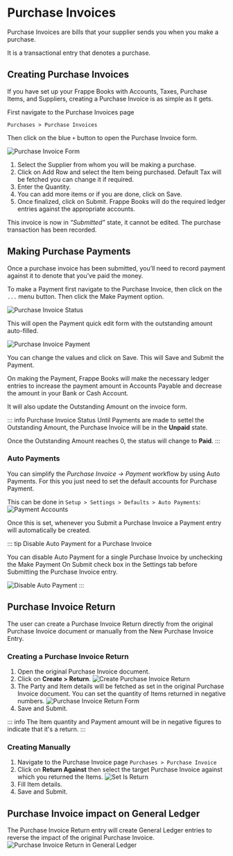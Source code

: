 # Purchase Invoices

Purchase Invoices are bills that your supplier sends you when you make a
purchase.

It is a transactional entry that denotes a purchase.

## Creating Purchase Invoices

If you have set up your Frappe Books with Accounts, Taxes, Purchase Items, and
Suppliers, creating a Purchase Invoice is as simple as it gets.

First navigate to the Purchase Invoices page

`Purchases > Purchase Invoices`

Then click on the blue `+` button to open the Purchase Invoice form.

![Purchase Invoice Form](./images/purchase-invoice.png)

1. Select the Supplier from whom you will be making a purchase.
2. Click on Add Row and select the Item being purchased. Default Tax will be
   fetched you can change it if required.
3. Enter the Quantity.
4. You can add more items or if you are done, click on Save.
5. Once finalized, click on Submit. Frappe Books will do the required ledger
   entries against the appropriate accounts.

This invoice is now in _“Submitted”_ state, it cannot be edited. The purchase
transaction has been recorded.

## Making Purchase Payments

Once a purchase invoice has been submitted, you’ll need to record payment
against it to denote that you’ve paid the money.

To make a Payment first navigate to the Purchase Invoice, then click on the
`...` menu button. Then click the Make Payment option.

![Purchase Invoice Status](./images/purchase-payment.png)

This will open the Payment quick edit form with the outstanding amount
auto-filled.

![Purchase Invoice Payment](./images/purchase-payment-quickedit.png)

You can change the values and click on Save. This will Save and Submit the
Payment.

On making the Payment, Frappe Books will make the necessary ledger entries to
increase the payment amount in Accounts Payable and decrease the amount in your
Bank or Cash Account.

It will also update the Outstanding Amount on the invoice form.

::: info Purchase Invoice Status
Until Payments are made to settel the Outstanding Amount, the Purchase Invoice
will be in the **Unpaid** state.

Once the Outstanding Amount reaches 0, the status will change to **Paid**.
:::

### Auto Payments

You can simplify the _Purchase Invoice → Payment_ workflow by using Auto
Payments. For this you just need to set the default accounts for Purchase Payment.

This can be done in `Setup > Settings > Defaults > Auto Payments`:
![Payment Accounts](./images/payment-accounts.png)

Once this is set, whenever you Submit a Purchase Invoice a Payment entry will
automatically be created.

::: tip Disable Auto Payment for a Purchase Invoice

You can disable Auto Payment for a single Purchase Invoice by unchecking the Make
Payment On Submit check box in the Settings tab before Submitting the Purchase
Invoice entry.

![Disable Auto Payment](./images/auto-payment.png)
:::


## Purchase Invoice Return

The user can create a Purchase Invoice Return directly from the original Purchase
Invoice document or manually from the New Purchase Invoice Entry.

### Creating a Purchase Invoice Return

1. Open the original Purchase Invoice document.
2. Click on **Create > Return**.
   ![Create Purchase Invoice Return](./images/pinv-create-return.png)
3. The Party and Item details will be fetched as set in the original Purchase
   Invoice document. You can set the quantity of Items returned in negative
   numbers.
   ![Purchase Invoice Return Form](./images/pinv-return-form.png)
4. Save and Submit.

::: info
The Item quantity and Payment amount will be in negative figures to indicate
that it's a return.
:::

### Creating Manually

1. Navigate to the Purchase Invoice page `Purchases > Purchase Invoice`
2. Click on **Return Against** then select the target Purchase Invoice against
   which you returned the Items.
   ![Set Is Return](./images/pinv-select-return-against-invoice.png)
3. Fill Item details.
4. Save and Submit.

## Purchase Invoice impact on General Ledger

The Purchase Invoice Return entry will create General Ledger entries to reverse
the impact of the original Purchase Invoice.
![Purchase Invoice Return in General Ledger](./images/pinv-return-in-gl.png)
